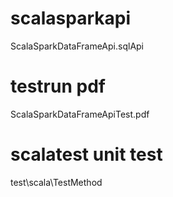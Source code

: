 # scalasparkapi
ScalaSparkDataFrameApi.sqlApi


# testrun pdf
ScalaSparkDataFrameApiTest.pdf


# scalatest unit test
test\scala\TestMethod